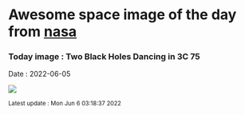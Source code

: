 
# Awesome space image of the day from [nasa](https://api.nasa.gov/)

### Today image : Two Black Holes Dancing in 3C 75

Date : 2022-06-05


![](https://apod.nasa.gov/apod/image/2206/3c75_chandraNRAO_960.jpg)

<small>Latest update : Mon Jun  6 03:18:37 2022</small>


